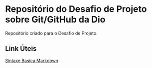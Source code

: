 # Repositório do Desafio de Projeto sobre Git/GitHub da Dio
Repositório criado para o Desafio de Projeto.

## Link Úteis
[Sintaxe Basica Markdown](https://www.markdownguide.org/)
